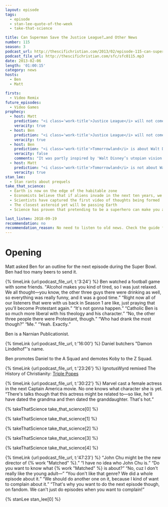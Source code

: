 ```yaml
---
layout: episode
tags:
  - episode
  - stan-lee-quote-of-the-week
  - take-that-science

title: Can Superman Save the Justice League?…and Other News
number: 115
season: 3
podcast_url: http://thescifichristian.com/2013/02/episode-115-can-superman-save-the-justice-league-and-other-news/ 
podcast_file_url: http://thescifichristian.com/sfc/sfc0115.mp3
date: 2013-02-06
length: '01:00:15'
category: news
hosts:
  - Ben
  - Matt

firsts:
  - Video Remix 
future_episodes:
  - Video Games
prophecy:
  - host: Matt
    prediction: "<i class='work-title'>Justice League</i> will not come out in 2015."
    veracity: true
  - host: Ben
    prediction: "<i class='work-title'>Justice League</i> will not come out in 2015."
    veracity: true
  - host: Ben
    prediction: "<i class='work-title'>Tomorrowland</i> is about Walt Disney"
    veracity: false
    comments: "It was partly inspired by 'Walt Disney’s utopian vision'."
  - host: Matt
    prediction: "<i class='work-title'>Tomorrowland</i> is not about Walt Disney"
    veracity: true
stan_lee:
  - Stan rants about prequels
take_that_science:
  - Earth is now on the edge of the habitable zone
  - Economists believe that if aliens invade in the next ten years, we will not be prepared
  - Scientists have captured the first video of thoughts being formed
  - The closest asteroid yet will be passing Earth
  - Science has proven that pretending to be a superhero can make you a better person

last_listen: 2018-09-19
recommendation: no
recommendation_reason: No need to listen to old news. Check the guide for what's interesting in hindsight.
---
```

# Opening
Matt asked Ben for an outline for the next episode during the Super Bowl. Ben had too many beers to send it. 

<div class="quote">
  {% timeLink {url:podcast_file_url, t:'3:24'} %}
  <span class="quote-context is-size-6">Ben watched a football game with some friends.</span>
  <q class="ben">Alcohol makes you kind of tired, so I was just relaxed. We all thought—you know, the other three guys there were drinking as well, so everything was really funny, and it was a good time.</q>
  <q class="matt">Right now all of our listeners that were with us back in Season 1 are like, just praying that you'll become Protestant again.</q>
  <q class="ben">It's not gonna happen.</q>
  <q class="matt">Catholic Ben is so much more liberal with his theology and his character.</q>
  <q class="ben">No, the other three people there were Protestant, though.</q>
  <q class="matt">Who had drank the most though?</q>
  <q class="ben">Me.</q>
  <q class="matt">Yeah. Exactly.</q>
</div>

Ben is a Narnian Publicationist.

{% timeLink {url:podcast_file_url, t:'16:00'} %} Daniel butchers "Damon Lindelhof"'s name.

Ben promotes Daniel to the A Squad and demotes Koby to the Z Squad. 

{% timeLink {url:podcast_file_url, t:'23:26'} %}
IgnotusWyrd remixed The History of Christianity: <a href="https://youtu.be/O7P6B8yMD2o">Triple Popes</a>

<div class="quote">
  {% timeLink {url:podcast_file_url, t:'30:22'} %}
  <span class="quote-context is-size-6">Marvel cast a female actress in the next Captain America movie. No one knows what character she is yet.</span>
  <q class="matt">There's talks though that this actress might be related to—so like, he'll have dated the grandma and then dated the granddaughter. That's hot.</q>
</div>

{% takeThatScience take_that_science[0] %}

{% takeThatScience take_that_science[1] %}

{% takeThatScience take_that_science[2] %}

{% takeThatScience take_that_science[3] %}

{% takeThatScience take_that_science[4] %}

<div class="quote">
  {% timeLink {url:podcast_file_url, t:'47:23'} %}
  <q class="matt">John Chu might be the new director of {% work "Matched" %}.</q>
  <q class="ben">I have no idea who John Chu is.</q>
  <q class="matt">Do you want to know what {% work "Matched" %} is about?</q>
  <q class="ben">No, cuz I don't really like the young adult—</q>
  <q class="matt">You don't like that genre? We did a whole episode about it.</q>
  <q class="ben">We should do another one on it, because I kind of want to complain about it.</q>
  <q class="matt">That's why you want to do the next episode though, on fandom. We can't just do episodes when you want to complain!</q>
</div>

{% stanLee stan_lee[0] %}